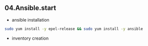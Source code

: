 04.Ansible.start
-------
  - ansible installation
  ``` bash
  sudo yum install -y epel-release && sudo yum install -y ansible
  ```
  - inventory creation 
